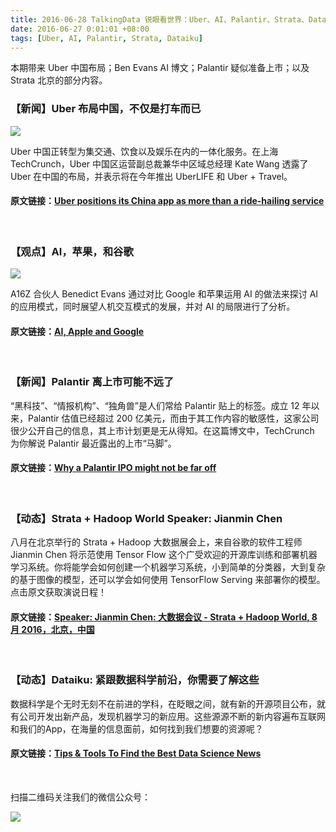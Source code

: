 ```yaml
---
title: 2016-06-28 TalkingData 锐眼看世界：Uber、AI、Palantir、Strata、Dataiku
date: 2016-06-27 0:01:01 +08:00
tags: [Uber, AI, Palantir, Strata, Dataiku]
---
```


本期带来 Uber 中国布局；Ben Evans AI 博文；Palantir 疑似准备上市；以及 Strata 北京的部分内容。

### 【新闻】Uber 布局中国，不仅是打车而已

![](http://i1.piimg.com/567416/ffbc6ff4df90b661t.jpg)

Uber 中国正转型为集交通、饮食以及娱乐在内的一体化服务。在上海 TechCrunch，Uber 中国区运营副总裁兼华中区域总经理 Kate Wang 透露了 Uber 在中国的布局，并表示将在今年推出 UberLIFE 和 Uber + Travel。

#### 原文链接：[Uber positions its China app as more than a ride-hailing service](https://techcrunch.com/2016/06/26/uber-positions-its-china-app-as-more-than-a-ride-hailing-service/)

<br>

### 【观点】AI，苹果，和谷歌

![](http://i1.piimg.com/567416/9335d35adc1fbc7ct.jpg)

A16Z 合伙人 Benedict Evans 通过对比 Google 和苹果运用 AI 的做法来探讨 AI 的应用模式，同时展望人机交互模式的发展，并对 AI 的局限进行了分析。

#### 原文链接：[AI, Apple and Google](http://ben-evans.com/benedictevans/2016/6/23/ai-apple-and-google)

<br>

### 【新闻】Palantir 离上市可能不远了

“黑科技”、“情报机构”、“独角兽”是人们常给 Palantir 贴上的标签。成立 12 年以来，Palantir 估值已经超过 200 亿美元，而由于其工作内容的敏感性，这家公司很少公开自己的信息，其上市计划更是无从得知。在这篇博文中，TechCrunch 为你解说 Palantir 最近露出的上市“马脚”。

#### 原文链接：[Why a Palantir IPO might not be far off](https://techcrunch.com/2016/06/24/why-a-palantir-ipo-might-not-be-far-off/)

<br>

### 【动态】Strata + Hadoop World Speaker: Jianmin Chen

八月在北京举行的 Strata + Hadoop 大数据展会上，来自谷歌的软件工程师 Jianmin Chen 将示范使用 Tensor Flow 这个广受欢迎的开源库训练和部署机器学习系统。你将能学会如何创建一个机器学习系统，小到简单的分类器，大到复杂的基于图像的模型，还可以学会如何使用 TensorFlow Serving 来部署你的模型。点击原文获取演说日程！

#### 原文链接：[Speaker: Jianmin Chen: 大数据会议 - Strata + Hadoop World, 8 月 2016，北京，中国](http://strata.oreilly.com.cn/hadoop-big-data-cn/public/schedule/speaker/245531)

<br>

### 【动态】Dataiku: 紧跟数据科学前沿，你需要了解这些

数据科学是个无时无刻不在前进的学科，在眨眼之间，就有新的开源项目公布，就有公司开发出新产品，发现机器学习的新应用。这些源源不断的新内容遍布互联网和我们的App，在海量的信息面前，如何找到我们想要的资源呢？

#### 原文链接：[Tips & Tools To Find the Best Data Science News](http://www.dataiku.com/blog/2016/05/18/how-to-find-sort-through-data-news-effectively.html)

<br>

扫描二维码关注我们的微信公众号：

![](http://i4.piimg.com/567416/1af49587243f643f.jpg)
